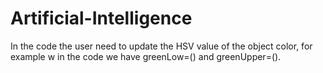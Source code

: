 # Artificial-Intelligence
In the code the user need to update the HSV value of the object color, for example w in the code 
we have greenLow=() and greenUpper=().
